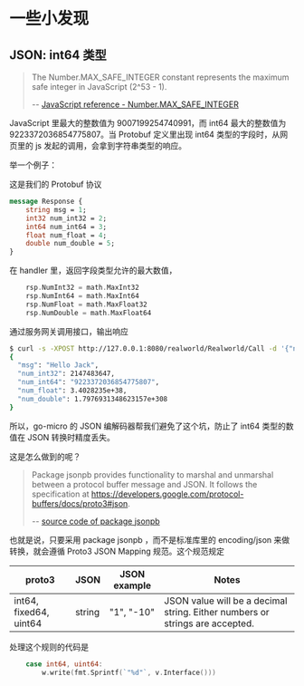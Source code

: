 一些小发现
===

JSON: int64 类型
---

> The Number.MAX_SAFE_INTEGER constant represents the maximum safe integer in JavaScript (2^53 - 1).
>
> -- [JavaScript reference - Number.MAX_SAFE_INTEGER](https://developer.mozilla.org/en-US/docs/Web/JavaScript/Reference/Global_Objects/Number/MAX_SAFE_INTEGER)

JavaScript 里最大的整数值为 9007199254740991，而 int64 最大的整数值为 9223372036854775807。当 Protobuf 定义里出现 int64 类型的字段时，从网页里的 js 发起的调用，会拿到字符串类型的响应。

举一个例子：

这是我们的 Protobuf 协议

```protobuf
message Response {
	string msg = 1;
	int32 num_int32 = 2;
	int64 num_int64 = 3;
	float num_float = 4;
	double num_double = 5;
}
```

在 handler 里，返回字段类型允许的最大数值，

```go
    rsp.NumInt32 = math.MaxInt32
	rsp.NumInt64 = math.MaxInt64
	rsp.NumFloat = math.MaxFloat32
	rsp.NumDouble = math.MaxFloat64
```

通过服务网关调用接口，输出响应

```sh
$ curl -s -XPOST http://127.0.0.1:8080/realworld/Realworld/Call -d '{"name":"Jack","age":2}' | jq
{
  "msg": "Hello Jack",
  "num_int32": 2147483647,
  "num_int64": "9223372036854775807",
  "num_float": 3.4028235e+38,
  "num_double": 1.7976931348623157e+308
}
```

所以，go-micro 的 JSON 编解码器帮我们避免了这个坑，防止了 int64 类型的数值在 JSON 转换时精度丢失。

这是怎么做到的呢？

> Package jsonpb provides functionality to marshal and unmarshal between a protocol buffer message and JSON. It follows the specification at https://developers.google.com/protocol-buffers/docs/proto3#json.
>
> -- [source code of package jsonpb](https://github.com/golang/protobuf/blob/v1.4.3/jsonpb/encode.go#L547)

也就是说，只要采用 package jsonpb ，而不是标准库里的
encoding/json 来做转换，就会遵循 Proto3 JSON Mapping 规范。这个规范规定

|         proto3         |  JSON  | JSON example |                                    Notes                                     |
| ---------------------- | ------ | ------------ | ---------------------------------------------------------------------------- |
| int64, fixed64, uint64 | string | "1", "-10"   | JSON value will be a decimal string. Either numbers or strings are accepted. |

处理这个规则的代码是

```go
    case int64, uint64:
		w.write(fmt.Sprintf(`"%d"`, v.Interface()))
```
